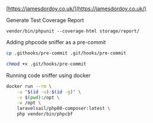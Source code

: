 [https://jamesdordoy.co.uk/](https://jamesdordoy.co.uk/)

Generate Test Coverage Report

`vendor/bin/phpunit --coverage-html storage/report/`

Adding phpcode sniffer as a pre-commit

```bash
cp .githooks/pre-commit .git/hooks/pre-commit
```

```bash
chmod +x .git/hooks/pre-commit
```

Running code sniffer using docker
```bash
docker run --rm \
    -u "$(id -u):$(id -g)" \
    -v $(pwd):/opt \
    -w /opt \
    laravelsail/php80-composer:latest \
    php vendor/bin/phpcbf

```
